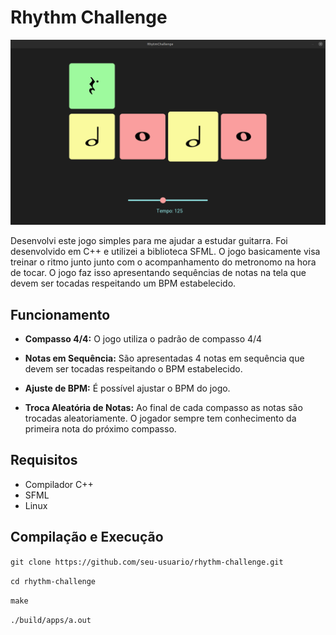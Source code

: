 # Rhythm Challenge


![gameplay](res/video/demo.gif)

Desenvolvi este jogo simples para me ajudar a estudar guitarra. Foi desenvolvido em C++ e utilizei a biblioteca SFML. O jogo basicamente visa treinar o ritmo junto junto com o acompanhamento do metronomo na hora de tocar. O jogo faz isso apresentando sequências de notas na tela que devem ser tocadas respeitando um BPM estabelecido.


## Funcionamento

- **Compasso 4/4:** O jogo utiliza o padrão de compasso 4/4

- **Notas em Sequência:** São apresentadas 4 notas em sequência que devem ser tocadas respeitando o BPM estabelecido.

- **Ajuste de BPM:** É possível ajustar o BPM do jogo.

- **Troca Aleatória de Notas:** Ao final de cada compasso as notas são trocadas aleatoriamente.  O jogador sempre tem conhecimento da primeira nota do próximo compasso.

## Requisitos

- Compilador C++
- SFML
- Linux

## Compilação e Execução

   
  
`git clone https://github.com/seu-usuario/rhythm-challenge.git`


`cd rhythm-challenge`

`make`

`./build/apps/a.out`


